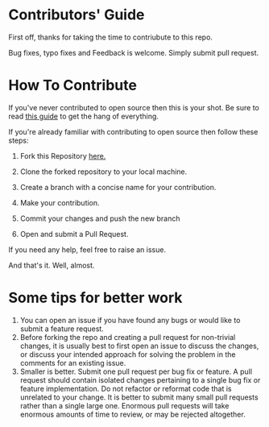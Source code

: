 # Contributors' Guide

First off, thanks for taking the time to contriubute to this repo.

Bug fixes, typo fixes and Feedback is welcome. Simply submit pull request.

# How To Contribute

If you've never contributed to open source then this is your shot. Be sure to read [this guide](https://opensource.guide/how-to-contribute/#how-to-submit-a-contribution) to get the hang of everything.

If you're already familiar with contributing to open source then follow these steps:

1. Fork this Repository [here.](https://github.com/SoulDancer27/cultivation-simulator)
2. Clone the forked repository to your local machine.
3. Create a branch with a concise name for your contribution.
4. Make your contribution.

5. Commit your changes and push the new branch
6. Open and submit a Pull Request.

If you need any help, feel free to raise an issue.

And that's it. Well, almost.

# Some tips for better work
1. You can open an issue if you have found any bugs or would like to submit a feature request.
2. Before forking the repo and creating a pull request for non-trivial changes, it is usually best to first open an issue to discuss the changes, or discuss your intended approach for solving the problem in the comments for an existing issue.
3. Smaller is better. Submit one pull request per bug fix or feature. A pull request should contain isolated changes pertaining to a single bug fix or feature implementation. Do not refactor or reformat code that is unrelated to your change. It is better to submit many small pull requests rather than a single large one. Enormous pull requests will take enormous amounts of time to review, or may be rejected altogether.
